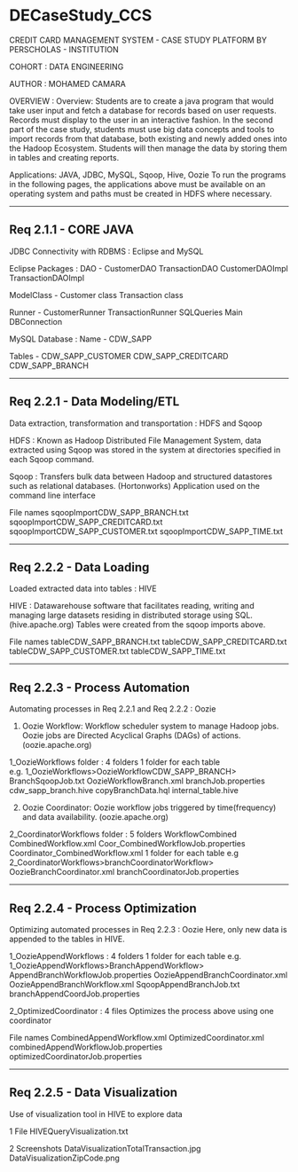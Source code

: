 # DECaseStudy_CCS
CREDIT CARD MANAGEMENT SYSTEM - CASE STUDY
PLATFORM BY PERSCHOLAS - INSTITUTION

COHORT : DATA ENGINEERING

AUTHOR : MOHAMED CAMARA

OVERVIEW : 
Overview: Students are to create a java program that would take user input and fetch a database for records based on user requests. 
Records must display to the user in an interactive fashion. In the second part of the case study,  students must use big data concepts 
and tools to import records from that database, both existing and newly added ones into the Hadoop Ecosystem.
Students will then manage the data by storing them in tables and creating reports. 

Applications: JAVA, JDBC, MySQL, Sqoop, Hive, Oozie 
To run the programs in the following pages, the applications above must be available on an operating system 
and paths must be created in HDFS where necessary.


------------------------------------------------------------------------
Req 2.1.1 - CORE JAVA
------------------------------------------------------------------------
JDBC Connectivity with RDBMS : Eclipse and MySQL

Eclipse Packages :
DAO - 
CustomerDAO 
TransactionDAO
CustomerDAOImpl
TransactionDAOImpl

ModelClass - 
Customer class 
Transaction class

Runner - 
CustomerRunner
TransactionRunner 
SQLQueries 
Main 
DBConnection

MySQL Database :
Name - 
CDW_SAPP 

Tables - 
CDW_SAPP_CUSTOMER
CDW_SAPP_CREDITCARD
CDW_SAPP_BRANCH


--------------------------------------------------------------------------
Req 2.2.1 - Data Modeling/ETL
--------------------------------------------------------------------------
Data extraction, transformation and transportation : HDFS and Sqoop


HDFS : 
Known as Hadoop Distributed File Management System, data extracted 
using Sqoop was stored in the system at directories specified in each 
Sqoop command.

Sqoop : 
Transfers bulk data between Hadoop and structured datastores 
such as relational databases. (Hortonworks)
Application used on the command line interface

File names
sqoopImportCDW_SAPP_BRANCH.txt
sqoopImportCDW_SAPP_CREDITCARD.txt
sqoopImportCDW_SAPP_CUSTOMER.txt
sqoopImportCDW_SAPP_TIME.txt


----------------------------------------------------------------------------
Req 2.2.2 - Data Loading 
----------------------------------------------------------------------------
Loaded extracted data into tables : HIVE


HIVE :
Datawarehouse software that facilitates reading, writing and managing
large datasets residing in distributed storage using SQL.(hive.apache.org)
Tables were created from the sqoop imports above.

File names
tableCDW_SAPP_BRANCH.txt
tableCDW_SAPP_CREDITCARD.txt 
tableCDW_SAPP_CUSTOMER.txt
tableCDW_SAPP_TIME.txt

----------------------------------------------------------------------------
Req 2.2.3 - Process Automation
----------------------------------------------------------------------------
Automating processes in Req 2.2.1 and Req 2.2.2 : Oozie


1) Oozie Workflow:
Workflow scheduler system to manage Hadoop jobs. Oozie jobs are Directed
Acyclical Graphs (DAGs) of actions.(oozie.apache.org)

1_OozieWorkflows folder : 4 folders
   1 folder for each table  
e.g. 1_OozieWorkflows>OozieWorkflowCDW_SAPP_BRANCH>
     						                                   BranchSqoopJob.txt
     						                                   OozieWorkflowBranch.xml
     						                                   branchJob.properties
     						                                   cdw_sapp_branch.hive
      						                                 copyBranchData.hql
      						                                 internal_table.hive

2) Oozie Coordinator:
Oozie workflow jobs triggered by time(frequency) and data availability.
(oozie.apache.org)

2_CoordinatorWorkflows folder : 5 folders
    WorkflowCombined
      CombinedWorkflow.xml
      Coor_CombinedWorkflowJob.properties
      Coordinator_CombinedWorkflow.xml
    1 folder for each table 
e.g 2_CoordinatorWorkflows>branchCoordinatorWorkflow> 
                                                      OozieBranchCoordinator.xml
                                                      branchCoordinatorJob.properties

------------------------------------------------------------------------------------
Req 2.2.4 - Process Optimization
------------------------------------------------------------------------------------
Optimizing automated processes in Req 2.2.3 : Oozie
Here, only new data is appended to the tables in HIVE.
 

1_OozieAppendWorkflows : 4 folders
   1 folder for each table
e.g. 1_OozieAppendWorkflows>BranchAppendWorkflow>
						                                     AppendBranchWorkflowJob.properties
                                                 OozieAppendBranchCoordinator.xml
                                                 OozieAppendBranchWorkflow.xml
                                                 SqoopAppendBranchJob.txt
                                                 branchAppendCoordJob.properties

2_OptimizedCoordinator : 4 files
Optimizes the process above using one coordinator


File names
CombinedAppendWorkflow.xml
OptimizedCoordinator.xml
combinedAppendWorkflowJob.properties
optimizedCoordinatorJob.properties

------------------------------------------------------------------------------------
Req 2.2.5 - Data Visualization
------------------------------------------------------------------------------------
Use of visualization tool in HIVE to explore data

1 File
HIVEQueryVisualization.txt

2 Screenshots
DataVisualizationTotalTransaction.jpg
DataVisualizationZipCode.png


